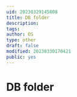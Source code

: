 ```yaml
---
uid: 20230329145808
title: DB folder
description: 
tags: 
author: OS
type: other
draft: false
modified: 20230330170421
public: yes
---
```


# DB folder
